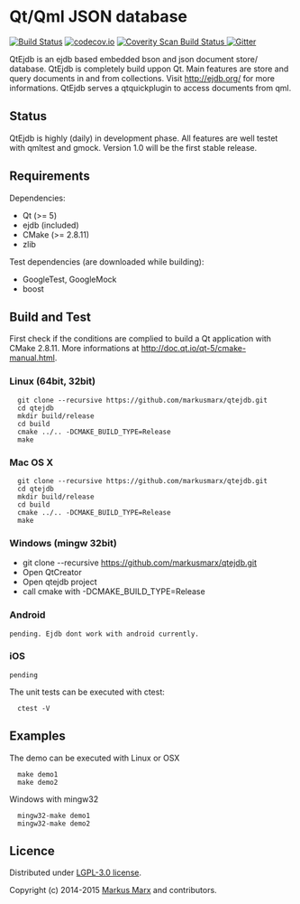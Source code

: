 # Qt/Qml JSON database

[![Build Status](https://travis-ci.org/markusmarx/qtejdb.svg?branch=master)](https://travis-ci.org/markusmarx/qtejdb)
[![codecov.io](http://codecov.io/github/markusmarx/qtejdb/coverage.svg?branch=master)](http://codecov.io/github/markusmarx/qtejdb?branch=master)
<a href="https://scan.coverity.com/projects/5815">
  <img alt="Coverity Scan Build Status"
       src="https://scan.coverity.com/projects/5815/badge.svg"/>
</a>
[![Gitter](https://badges.gitter.im/Join%20Chat.svg)](https://gitter.im/markusmarx/qtejdb?utm_source=badge&utm_medium=badge&utm_campaign=pr-badge)

QtEjdb is an ejdb based embedded bson and json document store/ database. QtEjdb is completely build uppon Qt. Main features are store and query documents in and from collections. Visit http://ejdb.org/ for more informations. QtEjdb serves a qtquickplugin to access documents from qml.

## Status

QtEjdb is highly (daily) in development phase. All features are well testet with qmltest and gmock. Version 1.0 will be the first stable release.

## Requirements

Dependencies:

  - Qt (>= 5)
  - ejdb (included)
  - CMake (>= 2.8.11)
  - zlib

Test dependencies (are downloaded while building):
  - GoogleTest, GoogleMock
  - boost

## Build and Test

First check if the conditions are complied to build a Qt application with CMake 2.8.11. More informations at http://doc.qt.io/qt-5/cmake-manual.html.


### Linux (64bit, 32bit)

```
  git clone --recursive https://github.com/markusmarx/qtejdb.git
  cd qtejdb
  mkdir build/release
  cd build
  cmake ../.. -DCMAKE_BUILD_TYPE=Release
  make
```

### Mac OS X

```
  git clone --recursive https://github.com/markusmarx/qtejdb.git
  cd qtejdb
  mkdir build/release
  cd build
  cmake ../.. -DCMAKE_BUILD_TYPE=Release
  make
```

### Windows (mingw 32bit)

- git clone --recursive https://github.com/markusmarx/qtejdb.git 
- Open QtCreator
- Open qtejdb project
- call cmake with -DCMAKE_BUILD_TYPE=Release

### Android

```
pending. Ejdb dont work with android currently.
```

### iOS

```
pending
```


The unit tests can be executed with ctest:

```
  ctest -V
```

## Examples

The demo can be executed with
Linux or OSX

```
  make demo1
  make demo2
```

Windows with mingw32

```
  mingw32-make demo1
  mingw32-make demo2
```

## Licence

Distributed under [LGPL-3.0 license](http://opensource.org/licenses/LGPL-3.0).

Copyright (c) 2014-2015 [Markus Marx](mailto:markus.marx@marxenter.de) and contributors.
